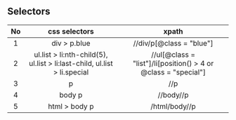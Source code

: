 ## Selectors

| No |                               css selectors                              |                              xpath                             |
|:--:|:------------------------------------------------------------------------:|:--------------------------------------------------------------:|
|  1 | div > p.blue                                                             | //div/p[@class = "blue"]                                       |
|  2 | ul.list > li:nth-child(5), ul.list > li:last-child, ul.list > li.special | //ul[@class = "list"]/li[position() > 4 or @class = "special"] |
|  3 |  p                                                                       | //p                                                            |
|  4 | body p                                                                   | //body//p                                                      |
|  5 | html > body p                                                            | /html/body//p                                                  |
